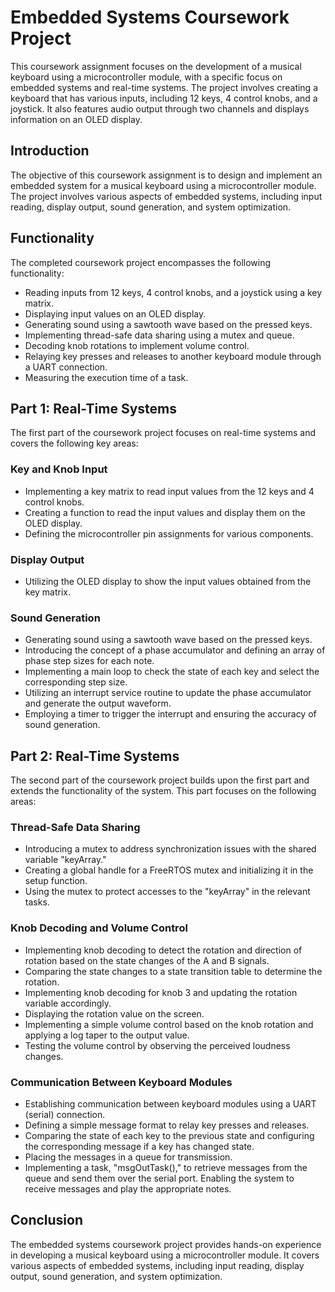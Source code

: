 # Embedded Systems Coursework Project

This coursework assignment focuses on the development of a musical keyboard using a microcontroller module, with a specific focus on embedded systems and real-time systems. The project involves creating a keyboard that has various inputs, including 12 keys, 4 control knobs, and a joystick. It also features audio output through two channels and displays information on an OLED display.

## Introduction
The objective of this coursework assignment is to design and implement an embedded system for a musical keyboard using a microcontroller module. The project involves various aspects of embedded systems, including input reading, display output, sound generation, and system optimization.

## Functionality
The completed coursework project encompasses the following functionality:

- Reading inputs from 12 keys, 4 control knobs, and a joystick using a key matrix.
- Displaying input values on an OLED display.
- Generating sound using a sawtooth wave based on the pressed keys.
- Implementing thread-safe data sharing using a mutex and queue.
- Decoding knob rotations to implement volume control.
- Relaying key presses and releases to another keyboard module through a UART connection.
- Measuring the execution time of a task.

## Part 1: Real-Time Systems
The first part of the coursework project focuses on real-time systems and covers the following key areas:

### Key and Knob Input
- Implementing a key matrix to read input values from the 12 keys and 4 control knobs.
- Creating a function to read the input values and display them on the OLED display.
- Defining the microcontroller pin assignments for various components.

### Display Output
- Utilizing the OLED display to show the input values obtained from the key matrix.

### Sound Generation
- Generating sound using a sawtooth wave based on the pressed keys.
- Introducing the concept of a phase accumulator and defining an array of phase step sizes for each note.
- Implementing a main loop to check the state of each key and select the corresponding step size.
- Utilizing an interrupt service routine to update the phase accumulator and generate the output waveform.
- Employing a timer to trigger the interrupt and ensuring the accuracy of sound generation.

## Part 2: Real-Time Systems
The second part of the coursework project builds upon the first part and extends the functionality of the system. This part focuses on the following areas:

### Thread-Safe Data Sharing
- Introducing a mutex to address synchronization issues with the shared variable "keyArray."
- Creating a global handle for a FreeRTOS mutex and initializing it in the setup function.
- Using the mutex to protect accesses to the "keyArray" in the relevant tasks.

### Knob Decoding and Volume Control
- Implementing knob decoding to detect the rotation and direction of rotation based on the state changes of the A and B signals.
- Comparing the state changes to a state transition table to determine the rotation.
- Implementing knob decoding for knob 3 and updating the rotation variable accordingly.
- Displaying the rotation value on the screen.
- Implementing a simple volume control based on the knob rotation and applying a log taper to the output value.
- Testing the volume control by observing the perceived loudness changes.

### Communication Between Keyboard Modules
- Establishing communication between keyboard modules using a UART (serial) connection.
- Defining a simple message format to relay key presses and releases.
- Comparing the state of each key to the previous state and configuring the corresponding message if a key has changed state.
- Placing the messages in a queue for transmission.
- Implementing a task, "msgOutTask()," to retrieve messages from the queue and send them over the serial port.
Enabling the system to receive messages and play the appropriate notes.

## Conclusion
The embedded systems coursework project provides hands-on experience in developing a musical keyboard using a microcontroller module. It covers various aspects of embedded systems, including input reading, display output, sound generation, and system optimization. 
